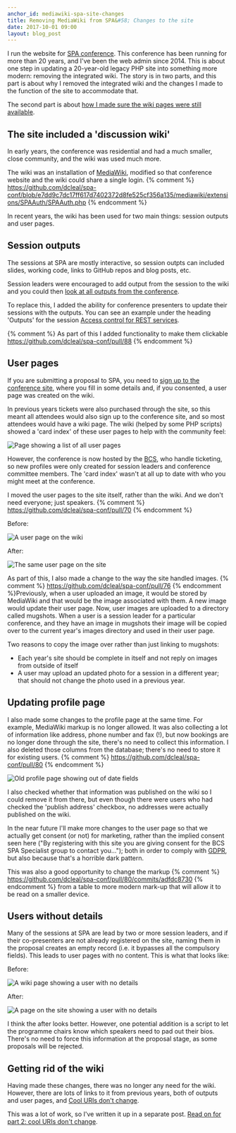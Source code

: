 ```yaml
---
anchor_id: mediawiki-spa-site-changes
title: Removing MediaWiki from SPA&#58; Changes to the site
date: 2017-10-01 09:00
layout: blog_post
---
```


I run the website for [SPA conference](http://www.spaconference.org). This conference has been running for more than 20 years, and I've been the web admin since 2014. This is about one step in updating a 20-year-old legacy PHP site into something more modern: removing the integrated wiki. The story is in two parts, and this part is about why I removed the integrated wiki and the changes I made to the function of the site to accommodate that.

The second part is about [how I made sure the wiki pages were still available](/jfdi/removing-mediawiki-cool-uris.html).

## The site included a 'discussion wiki'

In early years, the conference was residential and had a much smaller, close community, and the wiki was used much more.

The wiki was an installation of [MediaWiki](https://www.mediawiki.org/wiki/MediaWiki), modified so that conference website and the wiki could share a single login. {% comment %} https://github.com/dcleal/spa-conf/blob/e7dd9c7dc17ff617d7402372d8fe525cf356a135/mediawiki/extensions/SPAAuth/SPAAuth.php {% endcomment %}

In recent years, the wiki has been used for two main things: session outputs and user pages. 

## Session outputs

The sessions at SPA are mostly interactive, so session outpts can included slides, working code, links to GitHub repos and blog posts, etc.

Session leaders were encouraged to add output from the session to the wiki and you could then [look at all outputs from the conference](http://www.spaconference.org/mediawiki/index.php?title=SpaTwoThousandAndFourteenOutput).

To replace this, I added the ability for conference presenters to update their sessions with the outputs. You can see an example under the heading 'Outputs' for the session [Access control for REST services](http://spaconference.org/spa2017/sessions/session694.html).

{% comment %} As part of this I added functionality to make them clickable https://github.com/dcleal/spa-conf/pull/88 {% endcomment %}

## User pages

If you are submitting a proposal to SPA, you need to [sign up to the conference site](http://www.spaconference.org/scripts/myprofile.php), where you fill in some details and, if you consented, a user page was created on the wiki.

In previous years tickets were also purchased through the site, so this meant all attendees would also sign up to the conference site, and so most attendees would have a wiki page. The wiki (helped by some PHP scripts) showed a 'card index' of these user pages to help with the community feel:

![Page showing a list of all user pages](/img/people_page.png)

However, the conference is now hosted by the [BCS](http://www.bcs.org/), who handle ticketing, so new profiles were only created for session leaders and conference committee members. The 'card index' wasn't at all up to date with who you might meet at the conference.

I moved the user pages to the site itself, rather than the wiki. And we don't need everyone; just speakers. {% comment %} https://github.com/dcleal/spa-conf/pull/70 {% endcomment %}

Before:

![A user page on the wiki](/img/user_page_on_wiki.png)

After:

![The same user page on the site](/img/user_page_on_site.png)

As part of this, I also made a change to the way the site handled images. {% comment %} https://github.com/dcleal/spa-conf/pull/76 {% endcomment %}Previously, when a user uploaded an image, it would be stored by MediaWiki and that would be the image associated with them. A new image would update their user page. Now, user images are uploaded to a directory called mugshots. When a user is a session leader for a particular conference, and they have an image in mugshots their image will be copied over to the current year's images directory and used in their user page.

Two reasons to copy the image over rather than just linking to mugshots:

- Each year's site should be complete in itself and not reply on images from outside of itself
- A user may upload an updated photo for a session in a different year; that should not change the photo used in a previous year.

## Updating profile page

I also made some changes to the profile page at the same time. For example, MediaWiki markup is no longer allowed. It was also collecting a lot of information like address, phone number and fax (!), but now bookings are no longer done through the site, there's no need to collect this information. I also deleted those columns from the database; there's no need to store it for existing users. {% comment %} https://github.com/dcleal/spa-conf/pull/80 {% endcomment %}

![Old profile page showing out of date fields](/img/profile_page_with_consent_options.png)

I also checked whether that information was published on the wiki so I could remove it from there, but even though there were users who had checked the 'publish address' checkbox, no addresses were actually published on the wiki.

In the near future I'll make more changes to the user page so that we actually get consent (or not) for marketing, rather than the implied consent seen here ("By registering with this site you are giving consent for the BCS SPA Specialist group to contact you..."); both in order to comply with [GDPR](https://ico.org.uk/for-organisations/data-protection-reform/overview-of-the-gdpr/), but also because that's a horrible dark pattern.

This was also a good opportunity to change the markup {% comment %} https://github.com/dcleal/spa-conf/pull/80/commits/adfdc8730 {% endcomment %} from a table to more modern mark-up that will allow it to be read on a smaller device.

## Users without details

Many of the sessions at SPA are lead by two or more session leaders, and if their co-presenters are not already registered on the site, naming them in the proposal creates an empty record (i.e. it bypasses all the compulsory fields). This leads to user pages with no content. This is what that looks like:

Before:

![A wiki page showing a user with no details](/img/wiki_empty_user.png)

After:

![A page on the site showing a user with no details](/img/site_empty_user.png)

I think the after looks better. However, one potential addition is a script to let the programme chairs know which speakers need to pad out their bios. There's no need to force this information at the proposal stage, as some proposals will be rejected.

## Getting rid of the wiki

Having made these changes, there was no longer any need for the wiki. However, there are lots of links to it from previous years, both of outputs and user pages, and [Cool URIs don't change](https://www.w3.org/Provider/Style/URI).

This was a lot of work, so I've written it up in a separate post. [Read on for part 2: cool URIs don't change](/jfdi/removing-mediawiki-cool-uris.html).
